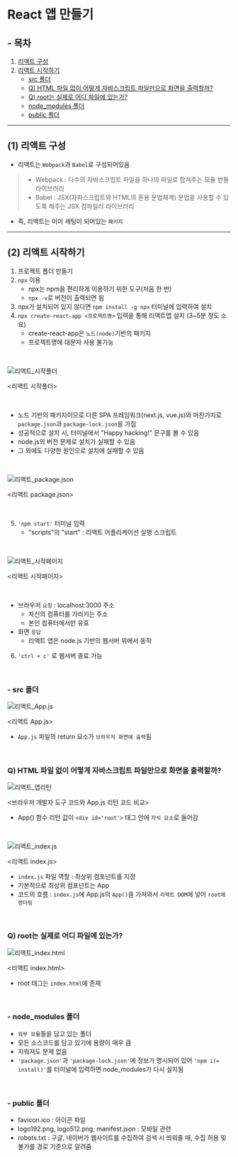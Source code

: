 # React 앱 만들기

## - 목차
1. [리액트 구성](#1-리액트-구성)
2. [리액트 시작하기](#2-리액트-시작하기)
    - [src 폴더](#--src-폴더)
    - [Q) HTML 파일 없이 어떻게 자바스크립트 파일만으로 화면을 출력할까?](#q-html-파일-없이-어떻게-자바스크립트-파일만으로-화면을-출력할까)
    - [Q) root는 실제로 어디 파일에 있는가?](#q-root는-실제로-어디-파일에-있는가)
    - [node_modules 폴더](#--node_modules-폴더)
    - [public 폴더](#--public-폴더)

---

## (1) 리액트 구성

- 리액트는 `Webpack`과 `Babel`로 구성되어있음

> - Webpack : 다수의 자바스크립트 파일을 하나의 파일로 합쳐주는 모듈 번들 라이브러리
> - Babel : JSX(자파스크립트와 HTML의 혼용 문법체계) 문법을 사용할 수 있도록 해주는 JSX 컴파일러 라이브러리

- 즉, 리액트는 이미 세팅이 되어있는 `패키지`


---

## (2) 리액트 시작하기

1) 프로젝트 폴더 만들기
2) `npx` 이용
   - npx는 npm을 편리하게 이용하기 위한 도구(처음 한 번)
   - `npx -v`로 버전이 출력되면 됨
3) npx가 설치되어 있지 않다면 `npm install -g npx` 터미널에 입력하여 설치
4) `npx create-react-app <프로젝트명>` 입력을 통해 리액트앱 설치 (3~5분 정도 소요)
   - create-react-app은 `노드(node)`기반의 패키지
   - 프로젝트명에 대문자 사용 불가능

<br>

![리액트_시작폴더](../img/React_start1.jpeg)

<리액트 시작폴더>

<br>

- 노드 기반의 패키지이므로 다른 SPA 프레임워크(next.js, vue.js)와 마찬가지로 `package.json`과 `package-lock.json`을 가짐
- 성공적으로 설치 시, 터미널에서 "Happy hacking!" 문구를 볼 수 있음
- node.js의 버전 문제로 설치가 실패할 수 있음
- 그 외에도 다양한 원인으로 설치에 실패할 수 있음

<br>

![리액트_package.json](../img/React_package_json.png)

<리액트 package.json>

<br>

5) `'npm start'` 터미널 입력
   - "scripts"의 "start" : 리액트 어플리케이션 실행 스크립트

<br>

![리액트_시작페이지](../img/React_start_page.jpeg)

<리액트 시작페이지>

<br>

- 브라우저 `요청` : localhost:3000 주소
  - 자신의 컴퓨터를 가리키는 주소
  - 본인 컴퓨터에서만 유효
- 화면 `응답`
  - 리액트 앱은 node.js 기반의 웹서버 위에서 동작

6) `'ctrl + c'` 로 웹서버 종료 가능

<br>

### - src 폴더

![리액트_App.js](../img/React_app_js.png)

<리액트 App.js>

- `App.js` 파일의 return 요소가 `브라우저 화면에 출력`됨

<br>

### Q) HTML 파일 없이 어떻게 자바스크립트 파일만으로 화면을 출력할까?

![리액트_앱리턴](../img/React_app_js_return.png)

<브라우저 개발자 도구 코드와 App.js 리턴 코드 비교>

- App() 함수 리턴 값이 `<div id='root'>` 태그 안에 `자식 요소`로 들어감

<br>

![리액트_index.js](../img/React_index_js.png)

<리액트 index.js>

- `index.js` 파일 역할 : 최상위 컴포넌트를 지정
- 기본적으로 최상위 컴포넌트는 App
- 코드의 흐름 : `index.js`에 App.js의 `App()`을 가져와서 `리액트 DOM`에 넣어 `root에 렌더링`

<br>

### Q) root는 실제로 어디 파일에 있는가?

![리액트_index.html](../img/React_index_html.png)

<리액트 index.html>

- root 태그는 `index.html`에 존재

<br>

### - node_modules 폴더

- `외부 모듈`들을 담고 있는 폴더
- 모든 소스코드를 담고 있기에 용량이 매우 큼
- 지워져도 문제 없음
- `'package.json'`과 `'package-lock.json'`에 정보가 명시되어 있어 `'npm i(= install)'`를 터미널에 입력하면 node_modules가 다시 설치됨

<br>

### - public 폴더

- favicon.ico : 아이콘 파일
- logo192.png, logo512.png, manifest.json : 모바일 관련
- robots.txt : 구글, 네이버가 웹사이트를 수집하여 검색 시 띄워줄 때, 수집 허용 및 불가를 경로 기준으로 알려줌